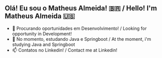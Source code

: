 ## Olá! Eu sou o Matheus Almeida! 🇧🇷 / Hello! I'm Matheus Almeida 🇺🇸

- 🔭 Procurando oportunidades em Desenvolvimento! / Looking for opportunity in Development!
- 🌱 No momento, estudando Java e Springboot / At the moment, i'm studying Java and Springboot
- 📫 Contatos no Linkedin! / Contact me at Linkedin! 

##
